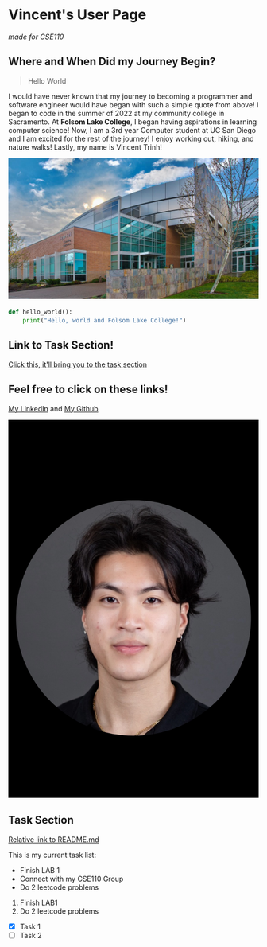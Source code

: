 # Vincent's User Page
*made for CSE110*

## Where and When Did my Journey Begin?
> Hello World

I would have never known that my journey to becoming a programmer and software engineer would have began with such a simple quote from above! I began to code in the summer of 2022 at my community college in Sacramento. At **Folsom Lake College**, I began having aspirations in learning computer science! Now, I am a 3rd year Computer student at UC San Diego and I am excited for the rest of the journey! I enjoy working out, hiking, and nature walks! Lastly, my name is Vincent Trinh!

![Image of Folsom Lake College](flc_front_clouds2_slideshow1140x642.jpg)

```python
def hello_world():
    print("Hello, world and Folsom Lake College!")
```

## Link to Task Section!
[Click this, it'll bring you to the task section](#task-section)

## Feel free to click on these links!
[My LinkedIn](https://www.linkedin.com/in/vincent-trinh-3a9963277/)  and   [My Github](https://github.com/Vkt5451)

![Image of Vincent Trinh](vincent_profile.png)







## Task Section
[Relative link to README.md](README.md)


This is my current task list:
+ Finish LAB 1
+ Connect with my CSE110 Group
+ Do 2 leetcode problems

1. Finish LAB1
2. Do 2 leetcode problems

- [x] Task 1
- [ ] Task 2
